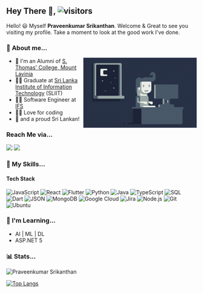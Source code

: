 ## Hey There 👋, ![visitors](https://visitor-badge.glitch.me/badge?page_id=pk21-praveen.pk21-praveen)

Hello! 😃 Myself **Praveenkumar Srikanthan**. Welcome & Great to see you visiting my profile. Take a moment to look at the good work I've done.

### 📜 **About me...**

<img alt="Night Coding" src="https://raw.githubusercontent.com/AVS1508/AVS1508/master/assets/Night-Coding.gif" align="right"/>

- 🏫 I'm an Alumni of [S. Thomas' College, Mount Lavinia](https://www.stcmount.edu.lk/) <br>
- 👨‍🎓 Graduate at [Sri Lanka Institute of Information Technology](https://www.sliit.lk/) (SLIIT)<br>
- 👩‍💻 Software Engineer at [IFS](https://www.ifs.com/lk/) <br>
- 🐱‍👤 Love for coding <br>
- 💖 and a proud Sri Lankan!

### **Reach Me via...**

[![](https://img.shields.io/badge/GitHub-100000?style=for-the-badge&logo=github&logoColor=white)](https://github.com/pk21-praveen)
[![](https://img.shields.io/badge/LinkedIn-0077B5?style=for-the-badge&logo=linkedin&logoColor=white)](www.linkedin.com/in/praveenkumar-srikanthan-167a7315a)


### **💪 My Skills...**

#### **Tech Stack**

![JavaScript](https://img.shields.io/badge/-JavaScript-000?&logo=JavaScript&logoColor=ddc508)
![React](https://img.shields.io/badge/-React-000?&logo=React)
![Flutter](https://img.shields.io/badge/-Flutter-000?&logo=Flutter&logoColor=2196F3)
![Python](https://img.shields.io/badge/-Python-000?&logo=python)
![Java](https://img.shields.io/badge/-Java-000?&logo=Java&logoColor=orange)
![TypeScript](https://img.shields.io/badge/-TypeScript-000?&logo=TypeScript&logoColor=007ACC)
![SQL](https://img.shields.io/badge/-SQL-000?&logo=MySQL&logoColor=white)
![Dart](https://img.shields.io/badge/-Dart-000?&logo=dart&logoColor=2196F3)
![JSON](https://img.shields.io/badge/-JSON-000?&logo=json&logoColor=yellow)
![MongoDB](https://img.shields.io/badge/-MongoDB-000?style=round&logo=mongodb)
![Google Cloud](https://img.shields.io/badge/-Google%20Cloud-000?style=round&logo=google)
![Jira](https://img.shields.io/badge/-Jira-000?&logo=Jira-Software&logoColor=0052CC)
![Node.js](https://img.shields.io/badge/-Node.js-000?&logo=node.js)
![Git](https://img.shields.io/badge/-Git-000?style=round&logo=git)
![Ubuntu](https://img.shields.io/badge/Ubuntu-000?&logo=ubuntu&logoColor=white)


### 📖 **I'm Learning...**

- AI | ML | DL
- ASP.NET 5


### 📊 **Stats...**

<img src="https://github-readme-stats.vercel.app/api?username=pk21-praveen&show_icons=true&count_private=true&theme=dark" alt="Praveenkumar Srikanthan" />

[![Top Langs](https://github-readme-stats.vercel.app/api/top-langs/?username=pk21-praveen&layout=compact&theme=dark)](https://github.com/anuraghazra/github-readme-stats)
 
